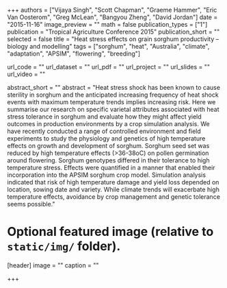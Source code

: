 +++
authors = ["Vijaya Singh", "Scott Chapman", "Graeme Hammer", "Eric Van Oosterom", "Greg McLean", "Bangyou Zheng", "David Jordan"]
date = "2015-11-16"
image_preview = ""
math = false
publication_types = ["1"]
publication = "Tropical Agriculture Conference 2015"
publication_short = ""
selected = false
title = "Heat stress effects on grain sorghum productivity – biology and modelling"
tags = ["sorghum", "heat", "Australia", "climate", "adaptation", "APSIM", "flowering", "breeding"]

url_code = ""
url_dataset = ""
url_pdf = ""
url_project = ""
url_slides = ""
url_video = ""

abstract_short = ""
abstract = "Heat stress shock has been known to cause sterility in sorghum and the anticipated increasing frequency of heat shock events with maximum temperature trends implies increasing risk. Here we summarise our research on specific varietal attributes associated with heat stress tolerance in sorghum and evaluate how they might affect yield outcomes in production environments by a crop simulation analysis. We have recently conducted a range of controlled environment and field experiments to study the physiology and genetics of high temperature effects on growth and development of sorghum. Sorghum seed set was reduced by high temperature effects (>36-38oC) on pollen germination around flowering. Sorghum genotypes differed in their tolerance to high temperature stress. Effects were quantified in a manner that enabled their incorporation into the APSIM sorghum crop model. Simulation analysis indicated that risk of high temperature damage and yield loss depended on location, sowing date and variety. While climate trends will exacerbate high temperature effects, avoidance by crop management and genetic tolerance seems possible."



# Optional featured image (relative to `static/img/` folder).
[header]
image = ""
caption = ""

+++
